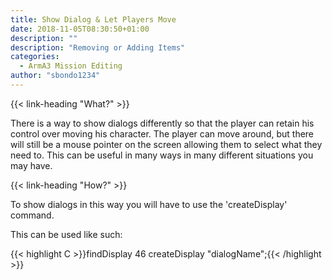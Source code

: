 ```yaml
---
title: Show Dialog & Let Players Move
date: 2018-11-05T08:30:50+01:00
description: ""
description: "Removing or Adding Items"
categories:
  - ArmA3 Mission Editing
author: "sbondo1234"
---
```


{{< link-heading "What?" >}}

There is a way to show dialogs differently so that the player can retain his control over moving his character. The player can move around, but there will still be a mouse pointer on the screen allowing them to select what they need to. This can be useful in many ways in many different situations you may have.

{{< link-heading "How?" >}}

To show dialogs in this way you will have to use the 'createDisplay' command.

This can be used like such:

{{< highlight C >}}findDisplay 46 createDisplay "dialogName";{{< /highlight >}}
